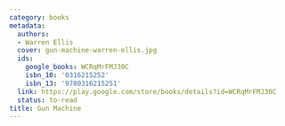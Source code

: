 ```yaml
---
category: books
metadata:
  authors:
  - Warren Ellis
  cover: gun-machine-warren-ellis.jpg
  ids:
    google_books: WCRqMrFMJ30C
    isbn_10: '0316215252'
    isbn_13: '9780316215251'
  link: https://play.google.com/store/books/details?id=WCRqMrFMJ30C
  status: to-read
title: Gun Machine
---
```

